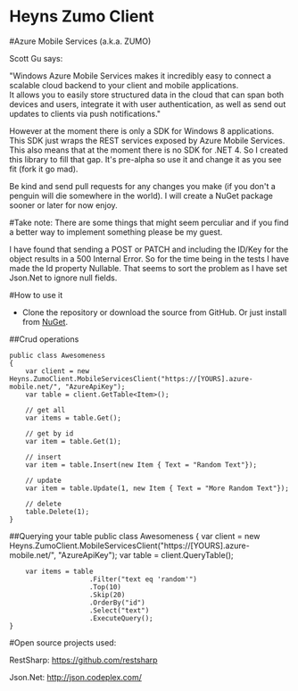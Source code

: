 Heyns Zumo Client
===================================
#Azure Mobile Services (a.k.a. ZUMO) 

Scott Gu says:

"Windows Azure Mobile Services makes it incredibly easy to connect a scalable cloud backend to your client and mobile applications.  
It allows you to easily store structured data in the cloud that can span both devices and users, integrate it with user authentication, as well as send out updates to clients via push notifications."

However at the moment there is only a SDK for Windows 8 applications. This SDK just wraps the REST services exposed by Azure Mobile Services.
This also means that at the moment there is no SDK for .NET 4. So I created this library to fill that gap. It's pre-alpha so use it and change it as you see fit (fork it go mad). 

Be kind and send pull requests for any changes you make (if you don't a penguin will die somewhere in the world). I will create a NuGet package sooner or later for now enjoy.

#Take note:
There are some things that might seem perculiar and if you find a better way to implement something please be my guest. 

I have found that sending a POST or PATCH and including the ID/Key for the object results in a 500 Internal Error. So for the time being in the tests I have made the Id property Nullable.
That seems to sort the problem as I have set Json.Net to ignore null fields.

#How to use it

* Clone the repository or download the source from GitHub. Or just install from [NuGet](https://nuget.org/packages/Heyns.ZumoClient).

##Crud operations

	public class Awesomeness
	{
		var client = new Heyns.ZumoClient.MobileServicesClient("https://[YOURS].azure-mobile.net/", "AzureApiKey");
        var table = client.GetTable<Item>();
		
		// get all 
        var items = table.Get();
		
		// get by id
		var item = table.Get(1);
		
		// insert
		var item = table.Insert(new Item { Text = "Random Text"});
		
		// update
		var item = table.Update(1, new Item { Text = "More Random Text"});
		
		// delete
		table.Delete(1);
	}

##Querying your table
	public class Awesomeness
	{
		var client = new Heyns.ZumoClient.MobileServicesClient("https://[YOURS].azure-mobile.net/", "AzureApiKey");
        var table = client.QueryTable<Item>();
		
		var items = table
						.Filter("text eq 'random'")
						.Top(10)
						.Skip(20)
                        .OrderBy("id")
                        .Select("text")
                        .ExecuteQuery();
	}
#Open source projects used:

RestSharp: https://github.com/restsharp

Json.Net: http://json.codeplex.com/